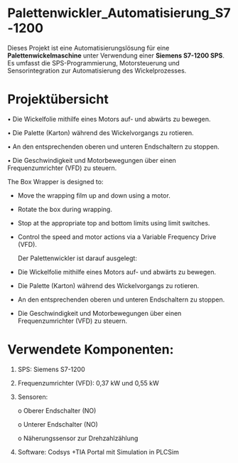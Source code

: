 # Palettenwickler_Automatisierung_S7-1200

Dieses Projekt ist eine Automatisierungslösung für eine **Palettenwickelmaschine** unter Verwendung einer **Siemens S7-1200 SPS**. 
Es umfasst die SPS-Programmierung, Motorsteuerung und Sensorintegration zur Automatisierung des Wickelprozesses.

# Projektübersicht

•	Die Wickelfolie mithilfe eines Motors auf- und abwärts zu bewegen.

•	Die Palette (Karton) während des Wickelvorgangs zu rotieren.

•	An den entsprechenden oberen und unteren Endschaltern zu stoppen.

•	Die Geschwindigkeit und Motorbewegungen über einen Frequenzumrichter (VFD) zu steuern.

The Box Wrapper is designed to:
- Move the wrapping film up and down using a motor.
- Rotate the box during wrapping.
- Stop at the appropriate top and bottom limits using limit switches.
- Control the speed and motor actions via a Variable Frequency Drive (VFD).

  Der Palettenwickler ist darauf ausgelegt:
-	Die Wickelfolie mithilfe eines Motors auf- und abwärts zu bewegen.
-	Die Palette (Karton) während des Wickelvorgangs zu rotieren.
-	An den entsprechenden oberen und unteren Endschaltern zu stoppen.
-	Die Geschwindigkeit und Motorbewegungen über einen Frequenzumrichter (VFD) zu steuern.



# Verwendete Komponenten:
1.	SPS: Siemens S7-1200
2.	Frequenzumrichter (VFD): 0,37 kW und 0,55 kW
3.	Sensoren:
   
    o	Oberer Endschalter (NO)
  	
    o	Unterer Endschalter (NO)
  	
    o	Näherungssensor zur Drehzahlzählung
  	
5.	Software: Codsys +TIA Portal mit Simulation in PLCSim



